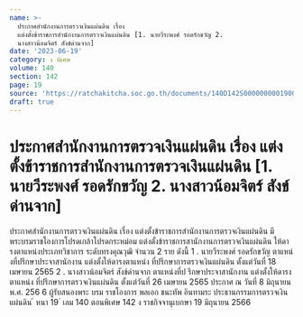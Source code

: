 ```yaml
---
name: >-
  ประกาศสำนักงานการตรวจเงินแผ่นดิน เรื่อง
  แต่งตั้งข้าราชการสำนักงานการตรวจเงินแผ่นดิน [1. นายวีระพงศ์ รอดรักขวัญ 2.
  นางสาวน้อมจิตร์ สังข์ด่านจาก]
date: '2023-06-19'
category: ง พิเศษ
volume: 140
section: 142
page: 19
source: 'https://ratchakitcha.soc.go.th/documents/140D142S0000000001900.pdf'
draft: true
---
```


# ประกาศสำนักงานการตรวจเงินแผ่นดิน เรื่อง แต่งตั้งข้าราชการสำนักงานการตรวจเงินแผ่นดิน [1. นายวีระพงศ์ รอดรักขวัญ 2. นางสาวน้อมจิตร์ สังข์ด่านจาก]

ประกาศสำนักงานการตรวจเงินแผ่นดิน เรื่อง แต่งตั้งข้าราชการสำนักงานการตรวจเงินแผ่นดิน มีพระบรมราชโองการโปรดเกล้าโปรดกระหม่อม แต่งตั้งข้าราชการสานักงานการตรวจเงินแผ่นดิน ให้ดารงตาแหน่งประเภทวิชาการ ระดับทรงคุณวุฒิ จำนวน 2 ราย ดังนี้ 1 . นายวีระพงศ์ รอดรักขวัญ ตาแหน่งที่ปรึกษาประจาสานักงาน แต่งตั้งให้ดารงตาแหน่ง ที่ปรึกษาการตรวจเงินแผ่นดิน ตั้งแต่วันที่ 18 เมษายน 2565 2 . นางสาวน้อมจิตร์ สังข์ด่านจาก ตาแหน่งที่ป รึกษาประจาสานักงาน แต่งตั้งให้ดารงตาแหน่ง ที่ปรึกษาการตรวจเงินแผ่นดิน ตั้งแต่วันที่ 26 เมษายน 2565 ประกาศ ณ วันที่ 8 มิถุนายน พ.ศ. 256 6 ผู้รับสนองพระ บรม ราชโองการ พลเอก ชนะทัพ อินทามระ ประธานกรรมการตรวจเงินแผ่นดิน ้ หนา 19 ่ เลม 140 ตอนพิเศษ 142 ง ราชกิจจานุเบกษา 19 มิถุนายน 2566
